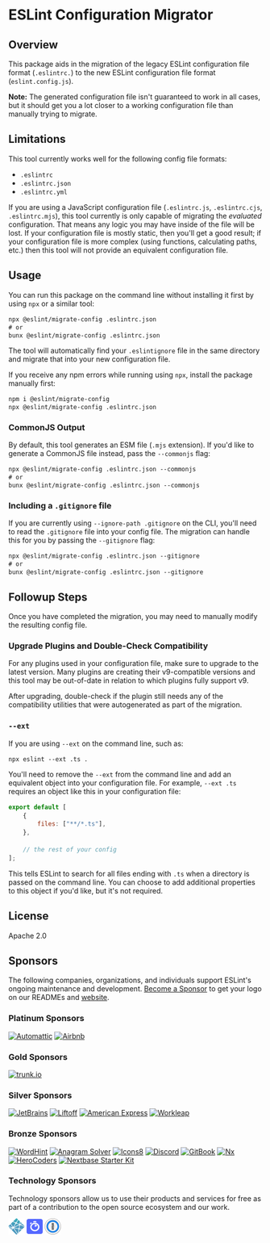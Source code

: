 # ESLint Configuration Migrator

## Overview

This package aids in the migration of the legacy ESLint configuration file format (`.eslintrc.`) to the new ESLint configuration file format (`eslint.config.js`).

**Note:** The generated configuration file isn't guaranteed to work in all cases, but it should get you a lot closer to a working configuration file than manually trying to migrate.

## Limitations

This tool currently works well for the following config file formats:

-   `.eslintrc`
-   `.eslintrc.json`
-   `.eslintrc.yml`

If you are using a JavaScript configuration file (`.eslintrc.js`, `.eslintrc.cjs`, `.eslintrc.mjs`), this tool currently is only capable of migrating the _evaluated_ configuration. That means any logic you may have inside of the file will be lost. If your configuration file is mostly static, then you'll get a good result; if your configuration file is more complex (using functions, calculating paths, etc.) then this tool will not provide an equivalent configuration file.

## Usage

You can run this package on the command line without installing it first by using `npx` or a similar tool:

```shell
npx @eslint/migrate-config .eslintrc.json
# or
bunx @eslint/migrate-config .eslintrc.json
```

The tool will automatically find your `.eslintignore` file in the same directory and migrate that into your new configuration file.

If you receive any npm errors while running using `npx`, install the package manually first:

```shell
npm i @eslint/migrate-config
npx @eslint/migrate-config .eslintrc.json
```

### CommonJS Output

By default, this tool generates an ESM file (`.mjs` extension). If you'd like to generate a CommonJS file instead, pass the `--commonjs` flag:

```shell
npx @eslint/migrate-config .eslintrc.json --commonjs
# or
bunx @eslint/migrate-config .eslintrc.json --commonjs
```

### Including a `.gitignore` file

If you are currently using `--ignore-path .gitignore` on the CLI, you'll need to read the `.gitignore` file into your config file. The migration can handle this for you by passing the `--gitignore` flag:

```shell
npx @eslint/migrate-config .eslintrc.json --gitignore
# or
bunx @eslint/migrate-config .eslintrc.json --gitignore
```

## Followup Steps

Once you have completed the migration, you may need to manually modify the resulting config file.

### Upgrade Plugins and Double-Check Compatibility

For any plugins used in your configuration file, make sure to upgrade to the latest version. Many plugins are creating their v9-compatible versions and this tool may be out-of-date in relation to which plugins fully support v9.

After upgrading, double-check if the plugin still needs any of the compatibility utilities that were autogenerated as part of the migration.

### `--ext`

If you are using `--ext` on the command line, such as:

```shell
npx eslint --ext .ts .
```

You'll need to remove the `--ext` from the command line and add an equivalent object into your configuration file. For example, `--ext .ts` requires an object like this in your configuration file:

```js
export default [
	{
		files: ["**/*.ts"],
	},

	// the rest of your config
];
```

This tells ESLint to search for all files ending with `.ts` when a directory is passed on the command line. You can choose to add additional properties to this object if you'd like, but it's not required.

## License

Apache 2.0

<!-- NOTE: This section is autogenerated. Do not manually edit.-->
<!--sponsorsstart-->

## Sponsors

The following companies, organizations, and individuals support ESLint's ongoing maintenance and development. [Become a Sponsor](https://eslint.org/donate)
to get your logo on our READMEs and [website](https://eslint.org/sponsors).

<h3>Platinum Sponsors</h3>
<p><a href="https://automattic.com"><img src="https://images.opencollective.com/automattic/d0ef3e1/logo.png" alt="Automattic" height="128"></a> <a href="https://www.airbnb.com/"><img src="https://images.opencollective.com/airbnb/d327d66/logo.png" alt="Airbnb" height="128"></a></p><h3>Gold Sponsors</h3>
<p><a href="https://trunk.io/"><img src="https://images.opencollective.com/trunkio/fb92d60/avatar.png" alt="trunk.io" height="96"></a></p><h3>Silver Sponsors</h3>
<p><a href="https://www.jetbrains.com/"><img src="https://images.opencollective.com/jetbrains/fe76f99/logo.png" alt="JetBrains" height="64"></a> <a href="https://liftoff.io/"><img src="https://images.opencollective.com/liftoff/5c4fa84/logo.png" alt="Liftoff" height="64"></a> <a href="https://americanexpress.io"><img src="https://avatars.githubusercontent.com/u/3853301?v=4" alt="American Express" height="64"></a> <a href="https://www.workleap.com"><img src="https://avatars.githubusercontent.com/u/53535748?u=d1e55d7661d724bf2281c1bfd33cb8f99fe2465f&v=4" alt="Workleap" height="64"></a></p><h3>Bronze Sponsors</h3>
<p><a href="https://www.wordhint.net/"><img src="https://images.opencollective.com/wordhint/be86813/avatar.png" alt="WordHint" height="32"></a> <a href="https://www.crosswordsolver.org/anagram-solver/"><img src="https://images.opencollective.com/anagram-solver/2666271/logo.png" alt="Anagram Solver" height="32"></a> <a href="https://icons8.com/"><img src="https://images.opencollective.com/icons8/7fa1641/logo.png" alt="Icons8" height="32"></a> <a href="https://discord.com"><img src="https://images.opencollective.com/discordapp/f9645d9/logo.png" alt="Discord" height="32"></a> <a href="https://www.gitbook.com"><img src="https://avatars.githubusercontent.com/u/7111340?v=4" alt="GitBook" height="32"></a> <a href="https://nx.dev"><img src="https://avatars.githubusercontent.com/u/23692104?v=4" alt="Nx" height="32"></a> <a href="https://herocoders.com"><img src="https://avatars.githubusercontent.com/u/37549774?v=4" alt="HeroCoders" height="32"></a> <a href="https://usenextbase.com"><img src="https://avatars.githubusercontent.com/u/145838380?v=4" alt="Nextbase Starter Kit" height="32"></a></p>
<h3>Technology Sponsors</h3>
Technology sponsors allow us to use their products and services for free as part of a contribution to the open source ecosystem and our work.
<p><a href="https://netlify.com"><img src="https://raw.githubusercontent.com/eslint/eslint.org/main/src/assets/images/techsponsors/netlify-icon.svg" alt="Netlify" height="32"></a> <a href="https://algolia.com"><img src="https://raw.githubusercontent.com/eslint/eslint.org/main/src/assets/images/techsponsors/algolia-icon.svg" alt="Algolia" height="32"></a> <a href="https://1password.com"><img src="https://raw.githubusercontent.com/eslint/eslint.org/main/src/assets/images/techsponsors/1password-icon.svg" alt="1Password" height="32"></a></p>
<!--sponsorsend-->
